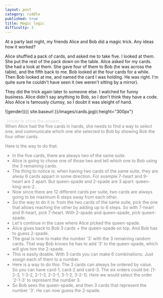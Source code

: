 ```yaml
---
layout: post
category: riddle
published: true
title: Magic logic
difficulty: 3
---
```




At a party last night, my friends Alice and Bob did a magic trick. Any ideas how it worked?

Alice shuffled a pack of cards, and asked me to take five. I looked at them. She put the rest of the pack down on the table. Alice asked for my cards. She had a look at them. She gave four of them to Bob (he was across the table), and the fifth back to me. Bob looked at the four cards for a while. Then Bob looked at me, and named the card I was holding. He was right. I'm quite sure he couldn't have seen it (we weren't sitting by a mirror).

They did the trick again later to someone else. I watched for funny business. Alice didn't say anything to Bob, so I don't think they have a code. Also Alice is famously clumsy, so I doubt it was sleight of hand.

![gender]({{ site.baseurl }}/images/cards.jpg){:height="300px"}


<div markdown="1" class='answer-title' style="color: lightgrey">_Hover to show the answer._
</div>
<div class='answer-wrapper'>
<div markdown="1" class='answer' style="color: grey">
When Alice had the five cards in hands, she needs to find a way to select one, and communicate which one she selected to Bob by showing Bob the four other cards.

Here is the way to do that:
- In the five cards, there are always two of the same suite. 
- Alice is going to chose one of those two and tell which one to Bob using the 3 remaining cards. 
- The thing to notice is: when having two cards of the same suite, they are alway 6 cards appart in some direction. For example 7-heart and 9-heart are 2 apart. But queen-spade and 2-spade are 3 apart: queen-king-ace-2.
- Now since there are 12 different cards per suite, two cards are always going to be maximum 6 steps away from each other. 
- So the way to do it is: from the two cards of the same suite, pick the one that allows reaching the other by adding up to 6 steps. So with 7-heart and 9-heart, pick 7-heart. With 2-spade and queen-spade, pick queen-spade.
- Let's continue in the case where Alice picked the queen-spade. 
- Alice gives back to Bob 3 cards + the queen-spade on top. And Bob has to guess 2-spade.
- The goal is now to make the number '3' with the 3 remaining random cards. That way Bob knows he has to add '3' to the queen-spade, which will give him the 2-spade.
- This is easily doable. With 3 cards you can make 6 combinations. Just assign each of them to a number.
- Here is a way to do this: The 3 cards can always be ordered by value. So you can have card-1, card-2 and card-3. The six orders could be: [1-2-3, 1-3-2, 2-1-3, 2-3-1, 3-1-2, 3-2-1]. Here we would select the order '2-1-3' to represent the number 3.
- So Bob sees the queen-spade, and then 3 cards that represent the number '3'. He can now guess the 2-spade.


</div>
</div>
